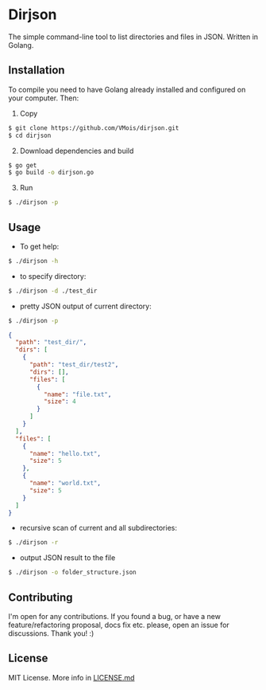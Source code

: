 # Dirjson
The simple command-line tool to list directories and files in JSON. Written in Golang.

## Installation
To compile you need to have Golang already installed and configured on your computer. Then:
1. Copy
```sh
$ git clone https://github.com/VMois/dirjson.git
$ cd dirjson
```
2. Download dependencies and build
```sh
$ go get
$ go build -o dirjson.go
```
3. Run
```sh
$ ./dirjson -p
```

## Usage
- To get help:
```sh
$ ./dirjson -h
```

- to specify directory:
```sh
$ ./dirjson -d ./test_dir
```

- pretty JSON output of current directory:
```sh
$ ./dirjson -p
```
```json
{
  "path": "test_dir/",
  "dirs": [
    {
      "path": "test_dir/test2",
      "dirs": [],
      "files": [
        {
          "name": "file.txt",
          "size": 4
        }
      ]
    }
  ],
  "files": [
    {
      "name": "hello.txt",
      "size": 5
    },
    {
      "name": "world.txt",
      "size": 5
    }
  ]
}
```

- recursive scan of current and all subdirectories:
```sh
$ ./dirjson -r
```

- output JSON result to the file
```sh
$ ./dirjson -o folder_structure.json
```

## Contributing
I'm open for any contributions. If you found a bug, or have a new feature/refactoring proposal, docs fix etc. please, open an issue for discussions. Thank you! :)

## License
MIT License. More info in [LICENSE.md](LICENSE.md)